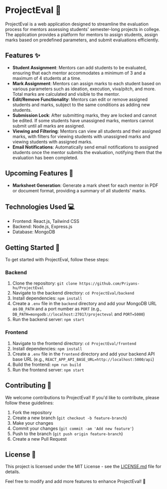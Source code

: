 # ProjectEval 🚀

ProjectEval is a web application designed to streamline the evaluation process for mentors assessing students' semester-long projects in college. The application provides a platform for mentors to assign students, assign marks based on predefined parameters, and submit evaluations efficiently.

## Features ✨

- **Student Assignment**: Mentors can add students to be evaluated, ensuring that each mentor accommodates a minimum of 3 and a maximum of 4 students at a time.
- **Mark Assignment**: Mentors can assign marks to each student based on various parameters such as ideation, execution, viva/pitch, and more. Total marks are calculated and visible to the mentor.
- **Edit/Remove Functionality**: Mentors can edit or remove assigned students and marks, subject to the same conditions as adding new students.
- **Submission Lock**: After submitting marks, they are locked and cannot be edited. If some students have unassigned marks, mentors cannot submit until all marks are assigned.
- **Viewing and Filtering**: Mentors can view all students and their assigned marks, with filters for viewing students with unassigned marks and viewing students with assigned marks.
- **Email Notifications**: Automatically send email notifications to assigned students once the mentor submits the evaluation, notifying them that the evaluation has been completed.

## Upcoming Features 🌟

- **Marksheet Generation**: Generate a mark sheet for each mentor in PDF or document format, providing a summary of all students' marks.

## Technologies Used 💻

- Frontend: React.js, Tailwind CSS
- Backend: Node.js, Express.js
- Database: MongoDB

## Getting Started 🚀

To get started with ProjectEval, follow these steps:

### Backend

1. Clone the repository: `git clone https://github.com/Priyans-hu/ProjectEval`
2. Navigate to the backend directory: `cd ProjectEval/backend`
3. Install dependencies: `npm install`
4. Create a `.env` file in the `backend` directory and add your MongoDB URL as `DB_PATH` and a port number as `PORT` (e.g., `DB_PATH=mongodb://localhost:27017/projecteval` and `PORT=5000`)
5. Run the backend server: `npm start`

### Frontend

1. Navigate to the frontend directory: `cd ProjectEval/frontend`
2. Install dependencies: `npm install`
3. Create a `.env` file in the `frontend` directory and add your backend API base URL (e.g., `REACT_APP_API_BASE_URL=http://localhost:5000/api`)
4. Build the frontend: `npm run build`
5. Run the frontend server: `npm start`

## Contributing 🤝

We welcome contributions to ProjectEval! If you'd like to contribute, please follow these guidelines:

1. Fork the repository
2. Create a new branch (`git checkout -b feature-branch`)
3. Make your changes
4. Commit your changes (`git commit -am 'Add new feature'`)
5. Push to the branch (`git push origin feature-branch`)
6. Create a new Pull Request

## License 📝

This project is licensed under the MIT License - see the [LICENSE.md](LICENSE.md) file for details.

Feel free to modify and add more features to enhance ProjectEval! 🌈